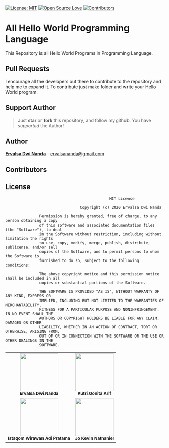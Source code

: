 [![License: MIT](https://img.shields.io/badge/License-MIT-green.svg)](https://opensource.org/licenses/MIT)
[![Open Source Love](https://badges.frapsoft.com/os/v1/open-source.png?v=103)](https://github.com/wival08/All-Hello-World-Programming-Language)
[![Contributors](https://img.shields.io/github/contributors/wival08/All-Hello-World-Programming-Language)](https://github.com/wival08/All-Hello-World-Programming-Language/graphs/contributors)

# All Hello World Programming Language
This Repository is all Hello World Programs in Programming Language.

## Pull Requests
I encourage all the developers out there to contribute to the repository and help me to expand it. To contribute just make folder and write your Hello World program.


## Support Author
> Just  **star** or  **fork** this repository, and follow my github. You have *supported* the Author!


## Author
[**Ervalsa Dwi Nanda**](https://www.linkedin.com/in/ervalsa/) - ervalsananda@gmail.com


## Contributors
 <table boder="1">
        <tr>
            <td align="center"><a href="https://github.com/wival08">
              <img src="https://avatars2.githubusercontent.com/u/34961795?v=4" width="120px;" alt="">
              <br>
                <sub>
                  <b>Ervalsa Dwi Nanda</b>
                </sub>
              </br>
            </td>
            <td align="center"><a href="https://github.com/qonythazu">
              <img src="https://avatars1.githubusercontent.com/u/72368050?v=4" width="120px;" alt="">
              <br>
                <sub>
                  <b>Putri Qonita Arif</b>
                </sub>
              </br>
            </td>
        </tr>
        <tr>
            <td align="center"><a href="https://github.com/istaqom">
              <img src="https://avatars2.githubusercontent.com/u/49015708?v=4" width="120px;" alt="">
              <br>
                <sub>
                  <b>Istaqom Wirawan Adi Pratama</b>
                </sub>
              </br>
            </td>
            <td align="center"><a href="https://github.com/Roxes619">
              <img src="https://avatars3.githubusercontent.com/u/75407185?v=4" width="120px;" alt="">
              <br>
                <sub>
                  <b>Jo Kevin Nathaniel</b>
                </sub>
              </br>
            </td>
        </tr>
 
## License
```
                                              MIT License

                                 Copyright (c) 2020 Ervalsa Dwi Nanda

               Permission is hereby granted, free of charge, to any person obtaining a copy
               of this software and associated documentation files (the "Software"), to deal
               in the Software without restriction, including without limitation the rights
               to use, copy, modify, merge, publish, distribute, sublicense, and/or sell
               copies of the Software, and to permit persons to whom the Software is
               furnished to do so, subject to the following conditions:

               The above copyright notice and this permission notice shall be included in all
               copies or substantial portions of the Software.

               THE SOFTWARE IS PROVIDED "AS IS", WITHOUT WARRANTY OF ANY KIND, EXPRESS OR
               IMPLIED, INCLUDING BUT NOT LIMITED TO THE WARRANTIES OF MERCHANTABILITY,
               FITNESS FOR A PARTICULAR PURPOSE AND NONINFRINGEMENT. IN NO EVENT SHALL THE
               AUTHORS OR COPYRIGHT HOLDERS BE LIABLE FOR ANY CLAIM, DAMAGES OR OTHER
               LIABILITY, WHETHER IN AN ACTION OF CONTRACT, TORT OR OTHERWISE, ARISING FROM,
               OUT OF OR IN CONNECTION WITH THE SOFTWARE OR THE USE OR OTHER DEALINGS IN THE
               SOFTWARE.

```
